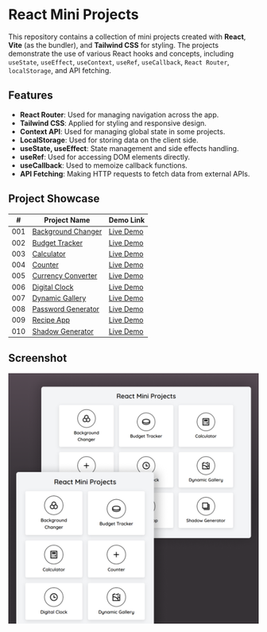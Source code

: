 # React Mini Projects

This repository contains a collection of mini projects created with **React**, **Vite** (as the bundler), and **Tailwind CSS** for styling. The projects demonstrate the use of various React hooks and concepts, including `useState`, `useEffect`, `useContext`, `useRef`, `useCallback`, `React Router`, `localStorage`, and API fetching.

## Features

- **React Router**: Used for managing navigation across the app.
- **Tailwind CSS**: Applied for styling and responsive design.
- **Context API**: Used for managing global state in some projects.
- **LocalStorage**: Used for storing data on the client side.
- **useState, useEffect**: State management and side effects handling.
- **useRef**: Used for accessing DOM elements directly.
- **useCallback**: Used to memoize callback functions.
- **API Fetching**: Making HTTP requests to fetch data from external APIs.

## Project Showcase

| #   | Project Name                                                                                                        | Demo Link                                                                  |
| --- | ------------------------------------------------------------------------------------------------------------------- | -------------------------------------------------------------------------- |
| 001 | [Background Changer](https://github.com/Sahimbehlim/React-Mini-Projects/tree/main/src/Components/BgChanger)         | [Live Demo](https://react-mini-projects-sb.netlify.app/background-changer) |
| 002 | [Budget Tracker](https://github.com/Sahimbehlim/React-Mini-Projects/tree/main/src/Components/BudgetTracker)         | [Live Demo](https://react-mini-projects-sb.netlify.app/budget-tracker)     |
| 003 | [Calculator](https://github.com/Sahimbehlim/React-Mini-Projects/tree/main/src/Components/Calculator)                | [Live Demo](https://react-mini-projects-sb.netlify.app/calculator)         |
| 004 | [Counter](https://github.com/Sahimbehlim/React-Mini-Projects/tree/main/src/Components/Counter)                      | [Live Demo](https://react-mini-projects-sb.netlify.app/counter)            |
| 005 | [Currency Converter](https://github.com/Sahimbehlim/React-Mini-Projects/tree/main/src/Components/CurrencyConverter) | [Live Demo](https://react-mini-projects-sb.netlify.app/currency-converter) |
| 006 | [Digital Clock](https://github.com/Sahimbehlim/React-Mini-Projects/tree/main/src/Components/DigitalClock)           | [Live Demo](https://react-mini-projects-sb.netlify.app/digital-clock)      |
| 007 | [Dynamic Gallery](https://github.com/Sahimbehlim/React-Mini-Projects/tree/main/src/Components/DynamicGallery)       | [Live Demo](https://react-mini-projects-sb.netlify.app/dynamic-gallery)    |
| 008 | [Password Generator](https://github.com/Sahimbehlim/React-Mini-Projects/tree/main/src/Components/PasswordGenerator) | [Live Demo](https://react-mini-projects-sb.netlify.app/password-generator) |
| 009 | [Recipe App](https://github.com/Sahimbehlim/React-Mini-Projects/tree/main/src/Components/Recipe)                    | [Live Demo](https://react-mini-projects-sb.netlify.app/recipe-app)         |
| 010 | [Shadow Generator](https://github.com/Sahimbehlim/React-Mini-Projects/tree/main/src/Components/ShadowGenerator)     | [Live Demo](https://react-mini-projects-sb.netlify.app/shadow-generator)   |

## Screenshot

![UI Img](public/ui.png)
